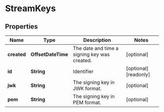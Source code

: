 

# StreamKeys


## Properties

| Name | Type | Description | Notes |
|------------ | ------------- | ------------- | -------------|
|**created** | **OffsetDateTime** | The date and time a signing key was created. |  [optional] |
|**id** | **String** | Identifier |  [optional] [readonly] |
|**jwk** | **String** | The signing key in JWK format. |  [optional] |
|**pem** | **String** | The signing key in PEM format. |  [optional] |



